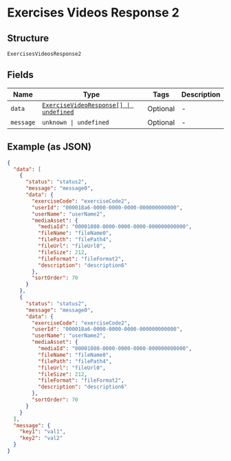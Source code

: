 
# Exercises Videos Response 2

## Structure

`ExercisesVideosResponse2`

## Fields

| Name | Type | Tags | Description |
|  --- | --- | --- | --- |
| `data` | [`ExerciseVideoResponse[] \| undefined`](../../doc/models/exercise-video-response.md) | Optional | - |
| `message` | `unknown \| undefined` | Optional | - |

## Example (as JSON)

```json
{
  "data": [
    {
      "status": "status2",
      "message": "message0",
      "data": {
        "exerciseCode": "exerciseCode2",
        "userId": "000018a6-0000-0000-0000-000000000000",
        "userName": "userName2",
        "mediaAsset": {
          "mediaId": "00001080-0000-0000-0000-000000000000",
          "fileName": "fileName0",
          "filePath": "filePath4",
          "fileUrl": "fileUrl0",
          "fileSize": 212,
          "fileFormat": "fileFormat2",
          "description": "description6"
        },
        "sortOrder": 70
      }
    },
    {
      "status": "status2",
      "message": "message0",
      "data": {
        "exerciseCode": "exerciseCode2",
        "userId": "000018a6-0000-0000-0000-000000000000",
        "userName": "userName2",
        "mediaAsset": {
          "mediaId": "00001080-0000-0000-0000-000000000000",
          "fileName": "fileName0",
          "filePath": "filePath4",
          "fileUrl": "fileUrl0",
          "fileSize": 212,
          "fileFormat": "fileFormat2",
          "description": "description6"
        },
        "sortOrder": 70
      }
    }
  ],
  "message": {
    "key1": "val1",
    "key2": "val2"
  }
}
```

